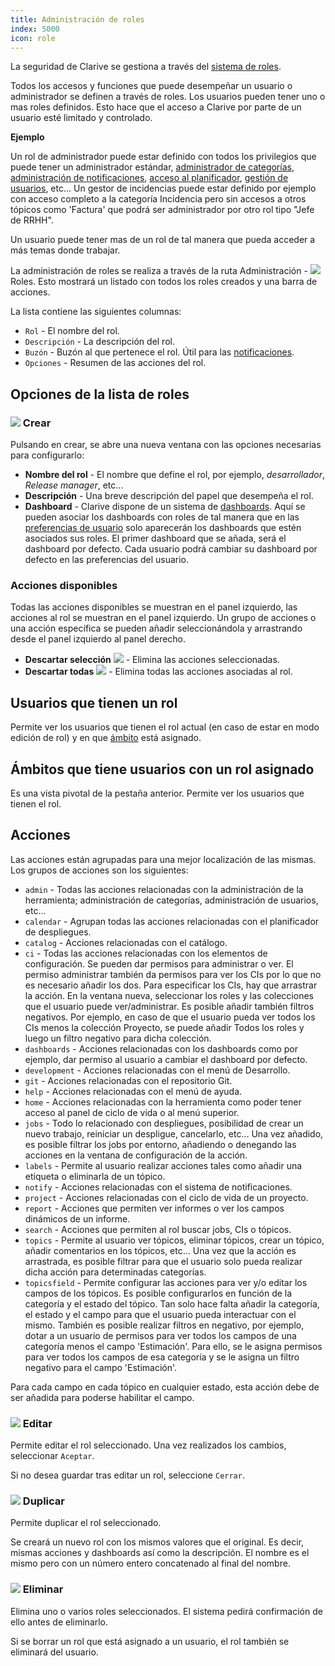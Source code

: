```yaml
---
title: Administración de roles
index: 5000
icon: role
---
```


La seguridad de Clarive se gestiona a través del [sistema de roles](concepts/roles).

Todos los accesos y funciones que puede desempeñar un usuario o administrador se definen a través de roles. Los usuarios pueden tener uno o mas roles definidos. Esto hace que el acceso a Clarive por parte de un usuario esté limitado y controlado.

**Ejemplo**

Un rol de administrador puede estar definido con todos los privilegios que puede tener un administrador estándar, [administrador de categorías](admin/categories), [administración de notificaciones](admin/notifications), [acceso al planificador](admin/scheduler), [gestión de usuarios](admin/user), etc...
Un gestor de incidencias puede estar definido por ejemplo con acceso completo a la categoría Incidencia pero sin accesos a otros tópicos como 'Factura' que podrá ser administrador por otro rol tipo "Jefe de RRHH".

Un usuario puede tener mas de un rol de tal manera que pueda acceder a más temas donde trabajar.

La administración de roles se realiza a través de la ruta Administración - <img src="/static/images/icons/role.svg" /> Roles.
Esto mostrará un listado con todos los roles creados y una barra de acciones.

La lista contiene las siguientes columnas:

- `Rol` - El nombre del rol.
- `Descripción` - La descripción del rol.
- `Buzón` - Buzón al que pertenece el rol. Útil para las [notificaciones](admin/notifications).
- `Opciones` - Resumen de las acciones del rol.


## Opciones de la lista de roles


### <img src="/static/images/icons/add.svg" /> Crear

 Pulsando en crear, se abre una nueva ventana con las opciones necesarias para configurarlo:

 - **Nombre del rol** - El nombre que define el rol, por ejemplo, *desarrollador*, *Release manager*, etc...
- **Descripción** - Una breve descripción del papel que desempeña el rol.
- **Dashboard** - Clarive dispone de un sistema de [dashboards](concepts/dashboards). Aquí se pueden asociar los dashboards con roles de tal manera que en las [preferencias de usuario](getting-started/prefs) solo aparecerán los dashboards que estén asociados sus roles. El primer dashboard que se añada, será el dashboard por defecto. Cada usuario podrá cambiar su dashboard por defecto en las preferencias del usuario.


### Acciones disponibles

Todas las acciones disponibles se muestran en el panel izquierdo, las acciones al rol
se muestran en el panel izquierdo. Un grupo de acciones o una acción específica se pueden añadir seleccionándola y arrastrando desde el panel izquierdo al panel derecho.

- **Descartar selección** <img src="/static/images/icons/delete-red.svg" /> - Elimina las acciones seleccionadas.
- **Descartar todas** <img src="/static/images/icons/del-all-red.svg" /> - Elimina todas las acciones asociadas al rol.

## Usuarios que tienen un rol

Permite ver los usuarios que tienen el rol actual (en caso de estar en modo edición de rol) y en que [ámbito](concepts/scope) está asignado.

## Ámbitos que tiene usuarios con un rol asignado

Es una vista pivotal de la pestaña anterior. Permite ver los usuarios que tienen el rol.

## Acciones

Las acciones están agrupadas para una mejor localización de las mismas. Los grupos de acciones son los siguientes:

- `admin` - Todas las acciones relacionadas con la administración de la herramienta; administración de categorías, administración de usuarios, etc...
- `calendar` - Agrupan todas las acciones relacionadas con el planificador de despliegues.
- `catalog` - Acciones relacionadas con el catálogo.
- `ci` - Todas las acciones relacionadas con los elementos de configuración. Se pueden dar permisos para administrar o ver. El permiso administrar también da permisos para ver los CIs por lo que no es necesario añadir los dos. Para especificar los CIs, hay que arrastrar la acción. En la ventana nueva, seleccionar los roles y las colecciones que el usuario puede ver/administrar. Es posible añadir también filtros negativos. Por ejemplo, en caso de que el usuario pueda ver todos los CIs menos la colección Proyecto, se puede añadir Todos los roles y luego un filtro negativo para dicha colección.
- `dashboards` - Acciones relacionadas con los dashboards como por ejemplo, dar permiso al usuario a cambiar el dashboard por defecto.
- `development` - Acciones relacionadas con el menú de Desarrollo.
- `git` - Acciones relacionadas con el repositorio Git.
- `help` - Acciones relacionadas con el menú de ayuda.
- `home` -  Acciones relacionadas con la herramienta como poder tener acceso al panel de ciclo de vida o al menú superior.
- `jobs` - Todo lo relacionado con despliegues, posibilidad de crear un nuevo trabajo, reiniciar un despligue, cancelarlo, etc... Una vez añadido, es posible filtrar los jobs por entorno, añadiendo o denegando las acciones en la ventana de configuración de la acción.
- `labels` - Permite al usuario realizar acciones tales como añadir una etiqueta o eliminarla de un tópico.
- `notify` -  Acciones relacionadas con el sistema de notificaciones.
- `project` - Acciones relacionadas con el ciclo de vida de un proyecto.
- `report` - Acciones que permiten ver informes o ver los campos dinámicos de un informe.
- `search` - Acciones que permiten al rol buscar jobs, CIs o tópicos.
- `topics` - Permite al usuario ver tópicos, eliminar tópicos, crear un tópico, añadir comentarios en los tópicos, etc... Una vez que la acción es arrastrada, es posible filtrar para que el usuario solo pueda realizar dicha acción para determinadas categorías.
- `topicsfield` - Permite configurar las acciones para ver y/o editar los campos de los tópicos. Es posible configurarlos en función de la categoría y el estado del tópico. Tan solo hace falta añadir la categoría, el estado y el campo para que el usuario pueda interactuar con el mismo. También es posible realizar filtros en negativo, por ejemplo, dotar a un usuario de permisos para ver todos los campos de una categoría menos el campo 'Estimación'. Para ello, se le asigna permisos para ver todos los campos de esa categoría y se le asigna un filtro negativo para el campo 'Estimación'.

Para cada campo en cada tópico en cualquier estado, esta acción debe de ser añadida para poderse habilitar el campo.

### <img src="/static/images/icons/edit.svg" /> Editar

Permite editar el rol seleccionado. Una vez realizados los cambios, seleccionar `Aceptar`.

Si no desea guardar tras editar un rol, seleccione `Cerrar`.

### <img src="/static/images/icons/copy.svg" /> Duplicar

Permite duplicar el rol seleccionado.

Se creará un nuevo rol con los mismos valores que el original. Es decir, mismas acciones y dashboards así como la descripción. El nombre es el mismo pero con un número entero concatenado al final del nombre.

### <img src="/static/images/icons/delete.svg" /> Eliminar

Elimina uno o varios roles seleccionados. El sistema pedirá confirmación de ello antes de eliminarlo.

Si se borrar un rol que está asignado a un usuario, el rol también se eliminará del usuario.